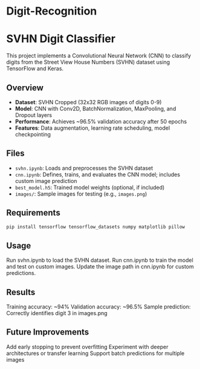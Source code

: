 # Digit-Recognition
# SVHN Digit Classifier

This project implements a Convolutional Neural Network (CNN) to classify digits from the Street View House Numbers (SVHN) dataset using TensorFlow and Keras.

## Overview
- **Dataset**: SVHN Cropped (32x32 RGB images of digits 0-9)
- **Model**: CNN with Conv2D, BatchNormalization, MaxPooling, and Dropout layers
- **Performance**: Achieves ~96.5% validation accuracy after 50 epochs
- **Features**: Data augmentation, learning rate scheduling, model checkpointing

## Files
- `svhn.ipynb`: Loads and preprocesses the SVHN dataset
- `cnn.ipynb`: Defines, trains, and evaluates the CNN model; includes custom image prediction
- `best_model.h5`: Trained model weights (optional, if included)
- `images/`: Sample images for testing (e.g., `images.png`)

## Requirements
```bash
pip install tensorflow tensorflow_datasets numpy matplotlib pillow
```
## Usage
Run svhn.ipynb to load the SVHN dataset.
Run cnn.ipynb to train the model and test on custom images.
Update the image path in cnn.ipynb for custom predictions.
## Results
Training accuracy: ~94%
Validation accuracy: ~96.5%
Sample prediction: Correctly identifies digit 3 in images.png
## Future Improvements
Add early stopping to prevent overfitting
Experiment with deeper architectures or transfer learning
Support batch predictions for multiple images
